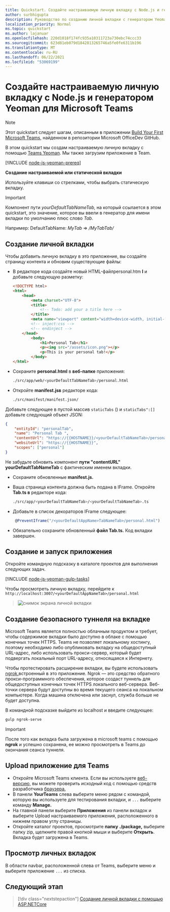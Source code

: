 ```yaml
---
title: Quickstart. Создайте настраиваемую личную вкладку с Node.js и генератором Yeoman для Microsoft Teams
author: surbhigupta
description: Руководство по созданию личной вкладки с генератором Yeoman для Microsoft Teams.
localization_priority: Normal
ms.topic: quickstart
ms.author: lajanuar
ms.openlocfilehash: 220d1018f174fc935a10311723a730ebc74ccc33
ms.sourcegitcommit: 623d81eb079d1842813265746a5fe0fe6311b196
ms.translationtype: MT
ms.contentlocale: ru-RU
ms.lasthandoff: 06/22/2021
ms.locfileid: "53069199"
---
```

# <a name="create-a-custom-personal-tab-using-nodejs-and-the-yeoman-generator-for-microsoft-teams"></a>Создайте настраиваемую личную вкладку с Node.js и генератором Yeoman для Microsoft Teams

>[!NOTE]
>Этот quickstart следует шагам, описанным в приложении [Build Your First Microsoft Teams,](https://github.com/OfficeDev/generator-teams/wiki/Build-Your-First-Microsoft-Teams-App) найденном в репозитории Microsoft OfficeDev GitHub.

В этом quickstart мы создам настраиваемую личную вкладку с помощью [Teams Yeoman](https://github.com/OfficeDev/generator-teams/wiki/Build-Your-First-Microsoft-Teams-App). Мы также загрузим приложение в Team.

[!INCLUDE [node-js-yeoman-prereq](~/includes/tabs/node-js-yeoman-prereq.md)]

**Создание настраиваемой или статической вкладки**

Используйте клавиши со стрелками, чтобы выбрать статическую вкладку.

>[!IMPORTANT]
>Компонент пути *yourDefaultTabNameTab,* на который ссылается в этом quickstart,  это значение, которое вы ввели в генератор для имени вкладки по умолчанию плюс слово *Tab*.
>
>Например: DefaultTabName: *MyTab*  =>  */MyTabTab/*

## <a name="create-your-personal-tab"></a>Создание личной вкладки

Чтобы добавить личную вкладку в это приложение, вы создайте страницу контента и обновим существующие файлы:

- В редакторе кода создайте новый HTML-файлpersonal.htm **l** и добавьте следующую разметку:

    ```html
    <!DOCTYPE html>
    <html>
        <head>
            <meta charset="UTF-8">
            <title>
                <!-- Todo: add your a title here -->
            </title>
            <meta name="viewport" content="width=device-width, initial-scale=1.0">
            <!-- inject:css -->
            <!-- endinject -->
        </head>
            <body>
                <h1>Personal Tab</h1>
                <p><img src="/assets/icon.png"></p>
                <p>This is your personal tab!</p>
            </body>
    </html>
    ```

- Сохраните **personal.html** в **веб-папке** приложения:

    ```bash
    ./src/app/web/<yourDefaultTabNameTab>/personal.html
    ```

- Откройте **manifest.jsв** редакторе кода:

    ```bash
    ./src/manifest/manifest.json/
    ```

Добавьте следующее в пустой массив `staticTabs` () и `staticTabs":[]` добавьте следующий объект JSON:

```json
{
    "entityId": "personalTab",
    "name": "Personal Tab ",
    "contentUrl": "https://{{HOSTNAME}}/<yourDefaultTabNameTab>/personal.html",
    "websiteUrl": "https://{{HOSTNAME}}",
    "scopes": ["personal"]
}

```

Не забудьте обновить компонент **пути "contentURL"** **yourDefaultTabNameTab** с фактическим именем вкладки.

- Сохраните обновленные **manifest.js.**

- Ваша страница контента должна быть подана в IFrame. Откройте **Tab.ts в** редакторе кода:

    ```bash
    ./src/app/<yourDefaultTabNameTab>/<yourDefaultTabNameTab>.ts
    ```

- Добавьте в список декораторов IFrame следующее:

    ```typescript
     @PreventIframe("/<yourDefaultAppName>TabNameTab>/personal.html")
    ```

- Обязательно сохраните обновленный **файл Tab.ts.** Код вкладки завершен.

## <a name="build-and-run-your-application"></a>Создание и запуск приложения

Откройте командную подсказку в каталоге проектов для выполнения следующих задач.

[!INCLUDE [node-js-yeoman-gulp-tasks](~/includes/tabs/node-js-yeoman-gulp-tasks.md)]

Чтобы просмотреть личную вкладку, перейдите к `http://localhost:3007/<yourDefaultAppNameTab>/personal.html`

>![снимок экрана личной вкладки](/microsoftteams/platform/assets/images/tab-images/personalTab.PNG)

## <a name="establish-a-secure-tunnel-to-your-tab"></a>Создание безопасного туннеля на вкладке

Microsoft Teams является полностью облачным продуктом и требует, чтобы содержимое вкладки было доступно в облаке с помощью конечных точек HTTPS. Teams не позволяет локальному хостингу, поэтому необходимо либо опубликовать вкладку на общедоступный URL-адрес, либо использовать прокси-сервер, который будет подвергать локальный порт URL-адресу, относящаяся к Интернету.

Чтобы протестировать расширение вкладки, вы будете использовать [ngrok,](https://ngrok.com/docs)встроенный в это приложение. Ngrok — это средство обратного прокси-программного обеспечения, которое создаст туннель для общедоступных конечных точек HTTPS локального веб-сервера. Веб-точки сервера будут доступны во время текущего сеанса на локальном компьютере. Когда машина отключена или заснул, служба больше не будет доступна.

В командной подсказке выйдите из localhost и введите следующее:

```bash
gulp ngrok-serve
```

> [!IMPORTANT]
> После того как вкладка была загружена в microsoft teams с помощью **ngrok** и успешно сохранена, ее можно просмотреть в Teams до окончания сеанса туннеля.

## <a name="upload-your-application-to-teams"></a>Upload приложение для Teams

- Откройте Microsoft Teams клиента. Если вы используете [веб-версию,](https://teams.microsoft.com) вы можете проверить исходный код с помощью средств разработчика [браузера.](~/tabs/how-to/developer-tools.md)
- В панели **YourTeams** слева выберите меню рядом с командой, которую вы используете для тестирования вкладки, и `...` выберите команду **Manage.**
- На главной панели выберите **Приложения** из  панели вкладок и выберите Upload настраиваемого приложения, расположенного в нижнем правом углу страницы.
- Откройте каталог проектов, просмотрите **папку ./package,** выберите папку zip, щелкните правой кнопкой мыши и выберите **Открыть**. Вкладка будет загружена в Teams.

## <a name="view-your-personal-tabs"></a>Просмотр личных вкладок

В области navbar, расположенной слева от Teams, выберите меню и выберите приложение `...` из списка.

## <a name="next-step"></a>Следующий этап

> [!div class="nextstepaction"]
> [Создание личной вкладки с помощью ASP.NETCore](~/tabs/quickstarts/create-personal-tab-dotnet-core.md)
